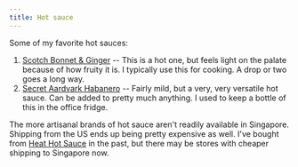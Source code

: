 ```yaml
---
title: Hot sauce
---
```


Some of my favorite hot sauces:

1. [Scotch Bonnet & Ginger](https://queenmajestyhotsauce.com/products/queen-majesty-scotch-bonnet-ginger-hot-sauce-5oz)
   -- This is a hot one, but feels light on the palate because of how fruity it
   is. I typically use this for cooking. A drop or two goes a long way.
2. [Secret Aardvark Habanero](https://secretaardvark.com/shop/sauce/aardvark-habanero-hot-sauce/) -- Fairly mild, but a very, very versatile hot sauce. Can be added to pretty much anything. I used to keep a bottle of this in the office fridge.

The more artisanal brands of hot sauce aren't readily available in Singapore.
Shipping from the US ends up being pretty expensive as well. I've bought from
[Heat Hot Sauce](https://heathotsauce.com/) in the past, but there may be
stores with cheaper shipping to Singapore now.
